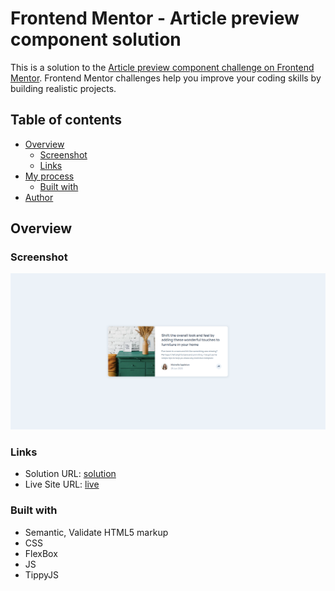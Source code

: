 # Frontend Mentor - Article preview component solution

This is a solution to the [Article preview component challenge on Frontend Mentor](https://www.frontendmentor.io/challenges/article-preview-component-dYBN_pYFT). Frontend Mentor challenges help you improve your coding skills by building realistic projects.

## Table of contents

- [Overview](#overview)
  - [Screenshot](#screenshot)
  - [Links](#links)
- [My process](#my-process)
  - [Built with](#built-with)
- [Author](#author)

## Overview

### Screenshot

![](./screenshot.png)

### Links

- Solution URL: [solution](https://www.frontendmentor.io/challenges/article-preview-component-dYBN_pYFT/hub)
- Live Site URL: [live](https://lackevil.github.io/Article-preview-component/)

### Built with

- Semantic, Validate HTML5 markup
- CSS
- FlexBox
- JS
- TippyJS
